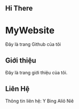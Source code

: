 ## Hi There 

# MyWebsite
Đây là trang Github của tôi
## Giới thiệu
Đây là trang giới thiệu của tôi.

## Liên Hệ
Thông tin liên hệ: Y Bing Aliô Niê
